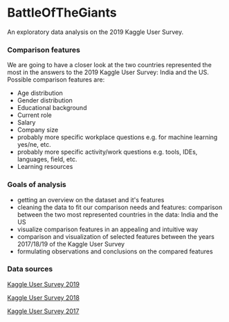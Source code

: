 # BattleOfTheGiants

An exploratory data analysis on the 2019 Kaggle User Survey.

### Comparison features
We are going to have a closer look at the two countries represented the most in the answers to the 2019 Kaggle User Survey:
India and the US.
Possible comparison features are:
* Age distribution
* Gender distribution
* Educational background
* Current role
* Salary
* Company size
* probably more specific workplace questions e.g. for machine learning yes/ne, etc.
* probably more specific activity/work questions e.g. tools, IDEs, languages, field, etc.
* Learning resources

### Goals of analysis
* getting an overview on the dataset and it's features
* cleaning the data to fit our comparison needs and features: comparison between the two most represented countries in the data: India and the US
* visualize comparison features in an appealing and intuitive way
* comparison and visualization of selected features between the years 2017/18/19 of the Kaggle User Survey
* formulating observations and conclusions on the compared features

### Data sources
[Kaggle User Survey 2019](https://www.kaggle.com/c/kaggle-survey-2019)

[Kaggle User Survey 2018](https://www.kaggle.com/kaggle/kaggle-survey-2018)

[Kaggle User Survey 2017](https://www.kaggle.com/kaggle/kaggle-survey-2017)
